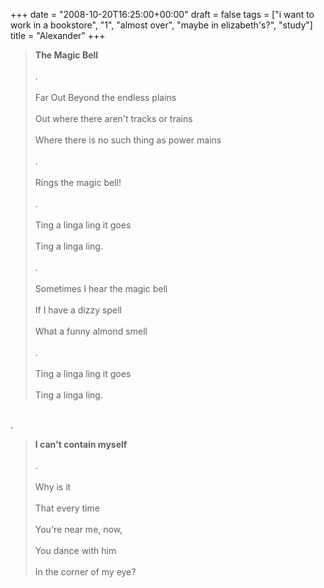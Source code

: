 +++
date = "2008-10-20T16:25:00+00:00"
draft = false
tags = ["i want to work in a bookstore", "1", "almost over", "maybe in elizabeth's?", "study"]
title = "Alexander"
+++
<blockquote><strong>The Magic Bell</strong><br/><br/>.<br/><br/>Far Out Beyond the endless plains<br/><br/>Out where there aren't tracks or trains<br/><br/>Where there is no such thing as power mains<br/><br/>.<br/><br/>Rings the magic bell!<br/><br/>.<br/><br/>Ting a linga ling it goes<br/><br/>Ting a linga ling.<br/><br/>.<br/><br/>Sometimes I hear the magic bell<br/><br/>If I have a dizzy spell<br/><br/>What a funny almond smell<br/><br/>.<br/><br/>Ting a linga ling it goes<br/><br/>Ting a linga ling.</blockquote><br/>.<br/><blockquote><strong>I can't contain myself</strong><br/><br/>.<br/><br/>Why is it<br/><br/>That every time<br/><br/>You're near me, now,<br/><br/>You dance with him<br/><br/>In the corner of my eye?</blockquote><div class="blogger-post-footer"><img width='1' height='1' src='https://blogger.googleusercontent.com/tracker/5693059957647979680-2176894936946894494?l=cosmiccowbell.blogspot.com' alt='' /></div>